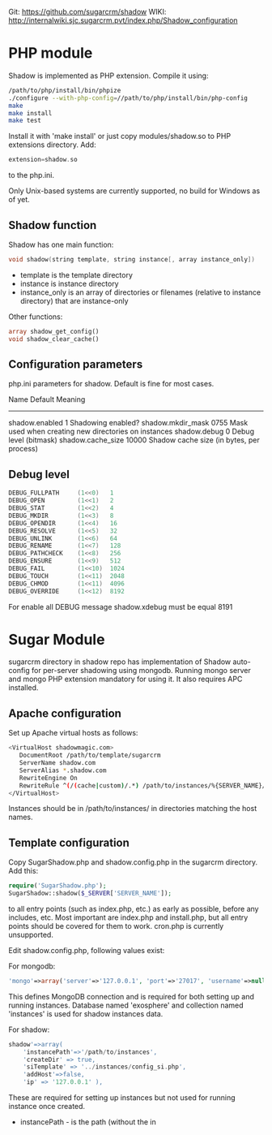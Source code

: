 Git: <https://github.com/sugarcrm/shadow>
WIKI: <http://internalwiki.sjc.sugarcrm.pvt/index.php/Shadow_configuration>

PHP module
==========

Shadow is implemented as PHP extension. Compile it using:

```bash
/path/to/php/install/bin/phpize 
./configure --with-php-config=//path/to/php/install/bin/php-config
make
make install
make test
```

Install it with 'make install' or just copy modules/shadow.so to PHP
extensions directory. Add:

```php
extension=shadow.so
```

to the php.ini.

Only Unix-based systems are currently supported, no build for Windows as
of yet.

Shadow function
---------------

Shadow has one main function:

```c
void shadow(string template, string instance[, array instance_only])
```

-   template is the template directory
-   instance is instance directory
-   instance\_only is an array of directories or filenames (relative to
    instance directory) that are instance-only

Other functions:

```php
array shadow_get_config()
void shadow_clear_cache()
```

Configuration parameters
------------------------

php.ini parameters for shadow. Default is fine for most cases.

  Name                 Default   Meaning
  -------------------- --------- ------------------------------------------------------
  shadow.enabled       1         Shadowing enabled?
  shadow.mkdir\_mask   0755      Mask used when creating new directories on instances
  shadow.debug         0         Debug level (bitmask)
  shadow.cache\_size   10000     Shadow cache size (in bytes, per process)

Debug level
-----------

```c
DEBUG_FULLPATH     (1<<0)   1
DEBUG_OPEN         (1<<1)   2
DEBUG_STAT         (1<<2)   4
DEBUG_MKDIR        (1<<3)   8
DEBUG_OPENDIR      (1<<4)   16
DEBUG_RESOLVE      (1<<5)   32
DEBUG_UNLINK       (1<<6)   64
DEBUG_RENAME       (1<<7)   128
DEBUG_PATHCHECK    (1<<8)   256
DEBUG_ENSURE       (1<<9)   512
DEBUG_FAIL         (1<<10)  1024
DEBUG_TOUCH        (1<<11)  2048
DEBUG_CHMOD        (1<<11)  4096
DEBUG_OVERRIDE     (1<<12)  8192
```

For enable all DEBUG message shadow.xdebug must be equal 8191

Sugar Module
============

sugarcrm directory in shadow repo has implementation of Shadow
auto-config for per-server shadowing using mongodb. Running mongo server
and mongo PHP extension mandatory for using it. It also requires APC
installed.

Apache configuration
--------------------

Set up Apache virtual hosts as follows:

```bash
<VirtualHost shadowmagic.com>
   DocumentRoot /path/to/template/sugarcrm
   ServerName shadow.com
   ServerAlias *.shadow.com
   RewriteEngine On
   RewriteRule ^(/(cache|custom)/.*) /path/to/instances/%{SERVER_NAME}/$1
</VirtualHost>
```

Instances should be in /path/to/instances/ in directories matching the
host names.

Template configuration
----------------------

Copy SugarShadow.php and shadow.config.php in the sugarcrm directory.
Add this:

```php
require('SugarShadow.php');
SugarShadow::shadow($_SERVER['SERVER_NAME']);
```

to all entry points (such as index.php, etc.) as early as possible,
before any includes, etc. Most important are index.php and install.php,
but all entry points should be covered for them to work. cron.php is
currently unsupported.

Edit shadow.config.php, following values exist:

For mongodb:

```php
'mongo'=>array('server'=>'127.0.0.1', 'port'=>'27017', 'username'=>null, 'password'=>null),
```

This defines MongoDB connection and is required for both setting up and
running instances. Database named 'exosphere' and collection named
'instances' is used for shadow instances data.

For shadow:

```php
shadow'=>array(
    'instancePath'=>'/path/to/instances',
    'createDir' => true,
    'siTemplate' => '../instances/config_si.php',
    'addHost'=>false,
    'ip' => '127.0.0.1' ),
```

These are required for setting up instances but not used for running
instance once created.

-   instancePath - is the path (without the in
